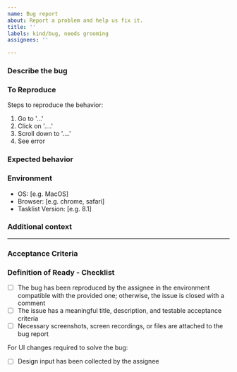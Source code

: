 ```yaml
---
name: Bug report
about: Report a problem and help us fix it.
title: ''
labels: kind/bug, needs grooming
assignees: ''

---
```


### Describe the bug
<!-- A clear and concise description of what the problem/bug is about and what is the current behavior. -->

###  To Reproduce
Steps to reproduce the behavior:
1. Go to '...'
2. Click on '....'
3. Scroll down to '....'
4. See error

<!-- Please attach screenshots, a screen recording, or a file (e.g. the BPMN/DMN/Form file) that has the problem you are describing to help us better debug the respective issue. -->

### Expected behavior
<!-- A clear and concise description of what you expected to happen. -->

### Environment
<!-- Please provide details about the environment you were in when the problem occurred. -->
- OS: [e.g. MacOS]
- Browser: [e.g. chrome, safari]
- Tasklist Version: [e.g. 8.1]

### Additional context
<!-- Please add any other context about the problem. Here you can also provide us some data that you used while the bug happen like **json** file or specific **BPMN**. -->

---------------------------------------------------------------------------------------------
<!-- As the creator of the issue, you don't have to fill anything below this line, but the assignee will take care of this as part of Backlog grooming. -->

### Acceptance Criteria
<!-- the assignee will fill the Acceptance Criteria. -->

### Definition of Ready - Checklist
<!-- the assignee will check the DOR. -->

- [ ] The bug has been reproduced by the assignee in the environment compatible with the provided one; otherwise, the issue is closed with a comment
- [ ] The issue has a meaningful title, description, and testable acceptance criteria
- [ ] Necessary screenshots, screen recordings, or files are attached to the bug report

For UI changes required to solve the bug:

- [ ] Design input has been collected by the assignee
